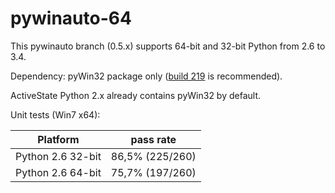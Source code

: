 pywinauto-64
============

This pywinauto branch (0.5.x) supports 64-bit and 32-bit Python from 2.6 to 3.4.

Dependency: pyWin32 package only ([build 219](http://sourceforge.net/projects/pywin32/files/pywin32/Build%20219/) is recommended).

ActiveState Python 2.x already contains pyWin32 by default.


Unit tests (Win7 x64):

| Platform | pass rate |
|-------------------|-----------------|
| Python 2.6 32-bit | 86,5% (225/260) |
| Python 2.6 64-bit | 75,7% (197/260) |